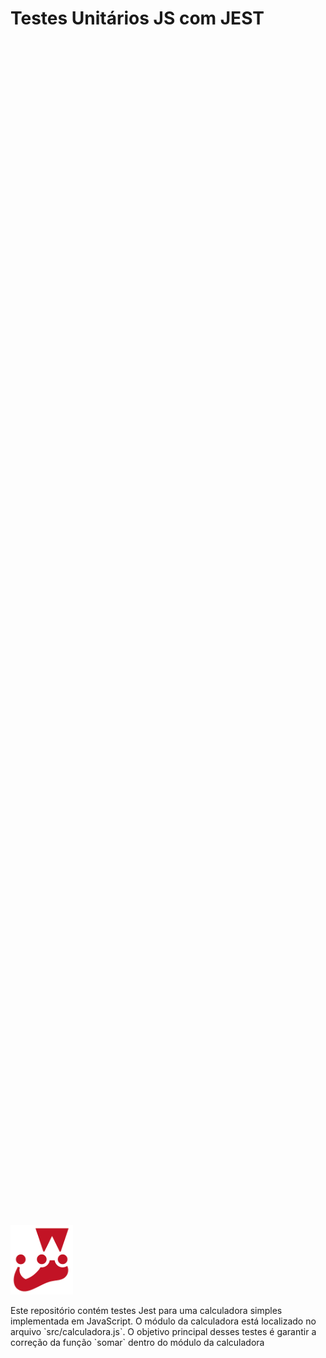 # Testes Unitários JS com JEST

<div style="display: flex; justify-content: center; align-items: center; height: 100vh;">
  <div>
    <img src="img/103283236.png" alt="Descrição da imagem" style="width: 100px; height: auto;">
    <p>Este repositório contém testes Jest para uma calculadora simples implementada em JavaScript. O módulo da calculadora está localizado no arquivo `src/calculadora.js`. O objetivo principal desses testes é garantir a correção da função `somar` dentro do módulo da calculadora</p>
  </div>
</div>
<div style="display: flex; justify-content: flex-end;">
  <div>
    <img src="caminho_da_imagem.jpg" alt="Descrição da imagem">
    <p></p>
  </div>
</div>

## Casos de Teste

1. **Teste para Adição**

   - Arquivo: `calculadora.test.js`
   - Teste: "soma 1 + 2 para ser igual a 3"
   - Código: `expect(somar(1, 2)).toBe(3);`
   - Descrição: Verifica se a soma de 1 e 2 é igual a 3.

2. **Teste para Adição com Números Negativos**

   - Arquivo: `calculadora.test.js`
   - Teste: "soma -1 + 1 para ser igual a 0"
   - Código: `expect(somar(-1, 1)).toBe(0);`
   - Descrição: Testa a adição de -1 e 1 para garantir que seja igual a 0.

3. **Teste para Adição com Números de Ponto Flutuante**
   - Arquivo: `calculadora.test.js`
   - Teste: "soma 0.1 + 0.2 para ser aproximadamente igual a 0.3"
   - Código: `expect(somar(0.1, 0.2)).toBeCloseTo(0.3);`
   - Descrição: Verifica se a soma de 0.1 e 0.2 é aproximadamente igual a 0.3.

### Tratando Erros

#### Caso de Acerto:

<p align="center">
  <img width="400" src="img/test1.png" alt="Teste 1">
</p>

#### Caso de Erro:

<p align="center">
  <img width="400" src="img/test2.png" alt="Teste 2">
</p>

## Notas

- Certifique-se de executar os testes usando o Jest para garantir o comportamento correto da função `somar`.

Sinta-se à vontade para expandir este README conforme necessário e adicionar mais casos de teste para garantir uma cobertura abrangente do módulo da calculadora. Boa codificação!
